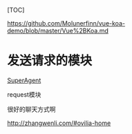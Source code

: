 [TOC]

https://github.com/Molunerfinn/vue-koa-demo/blob/master/Vue%2BKoa.md

# 发送请求的模块

[SuperAgent](http://www.jianshu.com/p/98b854322260)

request模块



很好的聊天方式啊

http://zhangwenli.com/#ovilia-home